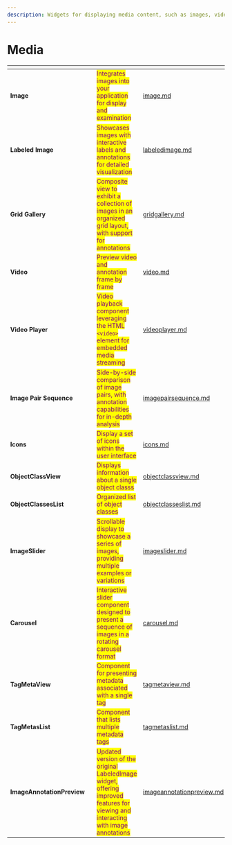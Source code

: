 ```yaml
---
description: Widgets for displaying media content, such as images, videos
---
```


# Media

<table data-view="cards"><thead><tr><th></th><th></th><th></th><th data-hidden data-card-target data-type="content-ref"></th></tr></thead><tbody><tr><td><strong>Image</strong></td><td><img src="../../../.gitbook/assets/widgets-image.png" alt=""></td><td><mark style="color:purple;">Integrates images into your application for display and examination</mark></td><td><a href="image.md">image.md</a></td></tr><tr><td><strong>Labeled Image</strong></td><td><img src="../../../.gitbook/assets/widgets-labeledImage.png" alt=""></td><td><mark style="color:purple;">Showcases images with interactive labels and annotations for detailed visualization</mark></td><td><a href="labeledimage.md">labeledimage.md</a></td></tr><tr><td><strong>Grid Gallery</strong></td><td><img src="../../../.gitbook/assets/widgets-GridGallery.png" alt=""></td><td><mark style="color:purple;">Composite view to exhibit a collection of images in an organized grid layout, with support for annotations</mark></td><td><a href="gridgallery.md">gridgallery.md</a></td></tr><tr><td><strong>Video</strong></td><td><img src="../../../.gitbook/assets/widgets-video.png" alt=""></td><td><mark style="color:purple;">Preview video and annotation frame by frame</mark></td><td><a href="video.md">video.md</a></td></tr><tr><td><strong>Video Player</strong></td><td><img src="../../../.gitbook/assets/widgets-videoPlayer.png" alt=""></td><td><mark style="color:purple;">Video playback component leveraging the HTML <code>&#x3C;video></code> element for embedded media streaming</mark></td><td><a href="videoplayer.md">videoplayer.md</a></td></tr><tr><td><strong>Image Pair Sequence</strong></td><td><img src="../../../.gitbook/assets/widget-ImagePairSequence.png" alt=""></td><td><mark style="color:purple;">Side-by-side comparison of image pairs, with annotation capabilities for in-depth analysis</mark></td><td><a href="imagepairsequence.md">imagepairsequence.md</a></td></tr><tr><td><strong>Icons</strong></td><td><img src="https://user-images.githubusercontent.com/120389559/225039036-991b1dd3-c348-4145-bf54-74f49187b183.png" alt=""></td><td><mark style="color:purple;">Display a set of icons within the user interface</mark></td><td><a href="icons.md">icons.md</a></td></tr><tr><td><strong>ObjectClassView</strong></td><td><img src="https://user-images.githubusercontent.com/79905215/218079475-c5c5c032-8420-4850-b3fc-19dfc19c266a.png" alt=""></td><td><mark style="color:purple;">Displays information about a single object classs</mark></td><td><a href="objectclassview.md">objectclassview.md</a></td></tr><tr><td><strong>ObjectClassesList</strong></td><td><img src="https://user-images.githubusercontent.com/79905215/218096273-0a52cc67-0ba8-4886-95a0-660e61d6a4eb.png" alt=""></td><td><mark style="color:purple;">Organized list of object classes</mark></td><td><a href="objectclasseslist.md">objectclasseslist.md</a></td></tr><tr><td><strong>ImageSlider</strong></td><td><img src="../../../.gitbook/assets/widget-imageSlider.png" alt=""></td><td><mark style="color:purple;">Scrollable display to showcase a series of images, providing multiple examples or variations</mark></td><td><a href="imageslider.md">imageslider.md</a></td></tr><tr><td><strong>Carousel</strong></td><td><img src="../../../.gitbook/assets/widget-carousel.png" alt=""></td><td><mark style="color:purple;">Interactive slider component designed to present a sequence of images in a rotating carousel format</mark></td><td><a href="carousel.md">carousel.md</a></td></tr><tr><td><strong>TagMetaView</strong></td><td><img src="../../../.gitbook/assets/image (1) (1).png" alt="" data-size="original"></td><td><mark style="color:purple;">Component for presenting metadata associated with a single tag</mark></td><td><a href="tagmetaview.md">tagmetaview.md</a></td></tr><tr><td><strong>TagMetasList</strong></td><td><img src="../../../.gitbook/assets/image (1) (1) (1).png" alt="" data-size="original"></td><td><mark style="color:purple;">Component that lists multiple metadata tags</mark></td><td><a href="tagmetaslist.md">tagmetaslist.md</a></td></tr><tr><td><strong>ImageAnnotationPreview</strong></td><td><img src="../../../.gitbook/assets/image (11).png" alt="" data-size="original"></td><td><mark style="color:purple;">Updated version of the original LabeledImage widget, offering improved features for viewing and interacting with image annotations</mark></td><td><a href="imageannotationpreview.md">imageannotationpreview.md</a></td></tr></tbody></table>
